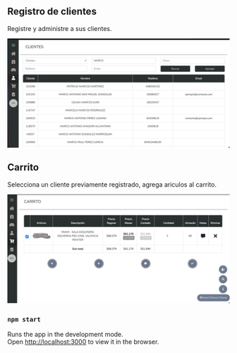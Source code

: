 ## Registro de clientes

Registre y administre a sus clientes.

![CHEESE!](public/clientes.jpeg)



## Carrito

Selecciona un cliente previamente registrado, agrega ariculos al carrito.

![CHEESE!](public/carrito.jpeg)




### `npm start`

Runs the app in the development mode.<br>
Open [http://localhost:3000](http://localhost:3000) to view it in the browser.


